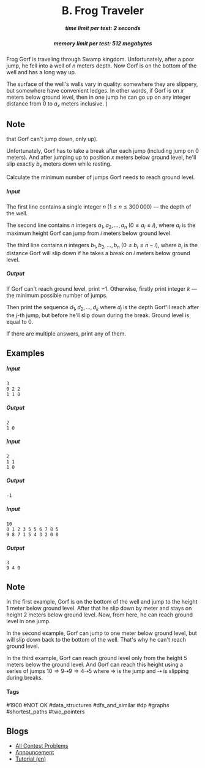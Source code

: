 <h1 style='text-align: center;'> B. Frog Traveler</h1>

<h5 style='text-align: center;'>time limit per test: 2 seconds</h5>
<h5 style='text-align: center;'>memory limit per test: 512 megabytes</h5>

Frog Gorf is traveling through Swamp kingdom. Unfortunately, after a poor jump, he fell into a well of $n$ meters depth. Now Gorf is on the bottom of the well and has a long way up.

The surface of the well's walls vary in quality: somewhere they are slippery, but somewhere have convenient ledges. In other words, if Gorf is on $x$ meters below ground level, then in one jump he can go up on any integer distance from $0$ to $a_x$ meters inclusive. (
## Note

 that Gorf can't jump down, only up).

Unfortunately, Gorf has to take a break after each jump (including jump on $0$ meters). And after jumping up to position $x$ meters below ground level, he'll slip exactly $b_x$ meters down while resting.

Calculate the minimum number of jumps Gorf needs to reach ground level.

##### Input

The first line contains a single integer $n$ ($1 \le n \le 300\,000$) — the depth of the well.

The second line contains $n$ integers $a_1, a_2, \ldots, a_n$ ($0 \le a_i \le i$), where $a_i$ is the maximum height Gorf can jump from $i$ meters below ground level.

The third line contains $n$ integers $b_1, b_2, \ldots, b_n$ ($0 \le b_i \le n - i$), where $b_i$ is the distance Gorf will slip down if he takes a break on $i$ meters below ground level.

##### Output

If Gorf can't reach ground level, print $-1$. Otherwise, firstly print integer $k$ — the minimum possible number of jumps.

Then print the sequence $d_1,\,d_2,\,\ldots,\,d_k$ where $d_j$ is the depth Gorf'll reach after the $j$-th jump, but before he'll slip down during the break. Ground level is equal to $0$.

If there are multiple answers, print any of them.

## Examples

##### Input


```text
3
0 2 2
1 1 0
```
##### Output


```text
2
1 0 
```
##### Input


```text
2
1 1
1 0
```
##### Output


```text
-1
```
##### Input


```text
10
0 1 2 3 5 5 6 7 8 5
9 8 7 1 5 4 3 2 0 0
```
##### Output


```text
3
9 4 0 
```
## Note

In the first example, Gorf is on the bottom of the well and jump to the height $1$ meter below ground level. After that he slip down by meter and stays on height $2$ meters below ground level. Now, from here, he can reach ground level in one jump.

In the second example, Gorf can jump to one meter below ground level, but will slip down back to the bottom of the well. That's why he can't reach ground level.

In the third example, Gorf can reach ground level only from the height $5$ meters below the ground level. And Gorf can reach this height using a series of jumps $10 \Rightarrow 9 \dashrightarrow 9 \Rightarrow 4 \dashrightarrow 5$ where $\Rightarrow$ is the jump and $\dashrightarrow$ is slipping during breaks.



#### Tags 

#1900 #NOT OK #data_structures #dfs_and_similar #dp #graphs #shortest_paths #two_pointers 

## Blogs
- [All Contest Problems](../Codeforces_Round_751_(Div._1).md)
- [Announcement](../blogs/Announcement.md)
- [Tutorial (en)](../blogs/Tutorial_(en).md)
